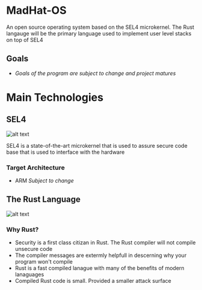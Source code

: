 # MadHat-OS
An open source operating system based on the SEL4 microkernel. The Rust langauge will be the primary language used to implement user level stacks on top of SEL4

## Goals 
  - *Goals of the program are subject to change and project matures* 




# Main Technologies 

## SEL4
![alt text](https://sel4.systems/images/logo-text-white.svg)

SEL4 is a state-of-the-art microkernel that is used to assure secure code base that is used to interface with the hardware 

### Target Architecture 
  - ARM *Subject to change*

## The Rust Language

![alt text](https://external-content.duckduckgo.com/iu/?u=https%3A%2F%2Ftutsnode.com%2Fwp-content%2Fuploads%2F2020%2F12%2FRust-lang-The-complete-beginners-guide.jpg&f=1&nofb=1)

### Why Rust? 
- Security is a first class citizan in Rust. The Rust compiler will not compile unsecure code
- The compiler messages are extermly helpfull in descerning why your program won't compile 
- Rust is a fast compiled lanague with many of the benefits of modern lanaguages 
- Compiled Rust code is small. Provided a smaller attack surface
